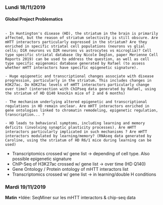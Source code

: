 ### Lundi 18/11/2019

#### Global Project Problematics
```

- In Huntington's disease (HD), the striatum in the brain is primarily affected, but the reason of striatum selectivity is still obscure. Are mHTT interactors particularly expressed in the striatum? Are they enriched in specific striatal cell populations (neurons vs glial cells; D1R neurons vs D2R neurons vs astrocytes vs microglia)? Cell type specific striatal database (by Nicole Deglon, paper Merienne Cell Reports 2019) can be used to address the question, as well as cell type specific epigenomic database generated by Rafael (to assess whether mHTT interactors have specific epigenetic signature).

- Huge epigenetic and transcriptional changes associate with disease progression, particularly in the striatum. This includes changes in H3K27ac. Do H3K27ac levels of mHTT interactors particularly change over time? (intersection with ChIPseq data generated by Rafael, using the striatum of HD Q140 knockin mice of 2 and 6 months)

- The mechanism underlying altered epigenetic and transcriptional regulations in HD remain unclear. Are mHTT interactors enriched in gene ontologies linked to chromatin remodeling, epigenetic regulation, transcription... ?

- HD leads to behavioral symptoms, including learning and memory deficits (involving synaptic plasticity processes). Are mHTT interactors particularly implicated in such mechanisms ? Are mHTT interactors modulated by learning/memory? (RNAseq data generated by Caroline, using the striatum of HD R6/1 mice during learning can be used)

```
* Transcriptomics crossed w/ gene list -> depending of cell type. Also possible epigenetic signature  
* ChIP-Seq of H3K27ac crossed w/ gene list  -> over time (HD Q140)
* Gene Ontology / Protein ontology of mHTT interactors list  
* Transcriptomics crossed w/ gene list ->  in learning/double H conditions




### Mardi 19/11/2019
**Matin** 
*Idée: SeqMiner sur les mHTT interactors & chip-seq data
